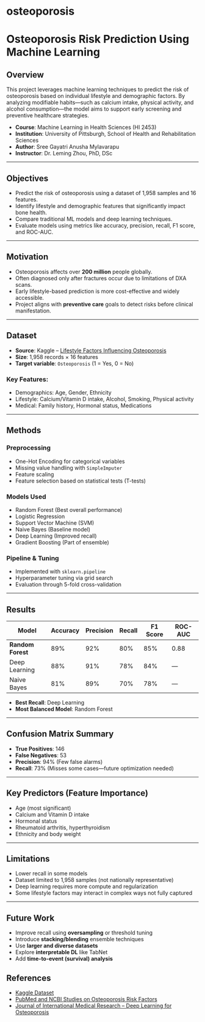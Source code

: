 # osteoporosis

#  Osteoporosis Risk Prediction Using Machine Learning

## Overview

This project leverages machine learning techniques to predict the risk of osteoporosis based on individual lifestyle and demographic factors. By analyzing modifiable habits—such as calcium intake, physical activity, and alcohol consumption—the model aims to support early screening and preventive healthcare strategies.

* **Course**: Machine Learning in Health Sciences (HI 2453)
* **Institution**: University of Pittsburgh, School of Health and Rehabilitation Sciences
* **Author**: Sree Gayatri Anusha Mylavarapu
* **Instructor**: Dr. Leming Zhou, PhD, DSc

---

##  Objectives

* Predict the risk of osteoporosis using a dataset of 1,958 samples and 16 features.
* Identify lifestyle and demographic features that significantly impact bone health.
* Compare traditional ML models and deep learning techniques.
* Evaluate models using metrics like accuracy, precision, recall, F1 score, and ROC-AUC.

---

##  Motivation

* Osteoporosis affects over **200 million** people globally.
* Often diagnosed only after fractures occur due to limitations of DXA scans.
* Early lifestyle-based prediction is more cost-effective and widely accessible.
* Project aligns with **preventive care** goals to detect risks before clinical manifestation.

---

##  Dataset

* **Source**: Kaggle – [Lifestyle Factors Influencing Osteoporosis](https://www.kaggle.com/datasets/amitvkulkarni/lifestyle-factors-influencing-osteoporosis)
* **Size**: 1,958 records × 16 features
* **Target variable**: `Osteoporosis` (1 = Yes, 0 = No)

### Key Features:

* Demographics: Age, Gender, Ethnicity
* Lifestyle: Calcium/Vitamin D intake, Alcohol, Smoking, Physical activity
* Medical: Family history, Hormonal status, Medications

---

##  Methods

### Preprocessing

* One-Hot Encoding for categorical variables
* Missing value handling with `SimpleImputer`
* Feature scaling
* Feature selection based on statistical tests (T-tests)

### Models Used

* Random Forest (Best overall performance)
* Logistic Regression
* Support Vector Machine (SVM)
* Naive Bayes (Baseline model)
* Deep Learning (Improved recall)
* Gradient Boosting (Part of ensemble)

### Pipeline & Tuning

* Implemented with `sklearn.pipeline`
* Hyperparameter tuning via grid search
* Evaluation through 5-fold cross-validation

---

##  Results

| Model             | Accuracy | Precision | Recall | F1 Score | ROC-AUC |
| ----------------- | -------- | --------- | ------ | -------- | ------- |
| **Random Forest** | 89%      | 92%       | 80%    | 85%      | 0.88    |
| Deep Learning     | 88%      | 91%       | 78%    | 84%      | —       |
| Naive Bayes       | 81%      | 89%       | 70%    | 78%      | —       |

* **Best Recall**: Deep Learning
* **Most Balanced Model**: Random Forest

---

##  Confusion Matrix Summary

* **True Positives**: 146
* **False Negatives**: 53
* **Precision**: 94% (Few false alarms)
* **Recall**: 73% (Misses some cases—future optimization needed)

---

## Key Predictors (Feature Importance)

* Age (most significant)
* Calcium and Vitamin D intake
* Hormonal status
* Rheumatoid arthritis, hyperthyroidism
* Ethnicity and body weight

---

##  Limitations

* Lower recall in some models
* Dataset limited to 1,958 samples (not nationally representative)
* Deep learning requires more compute and regularization
* Some lifestyle factors may interact in complex ways not fully captured

---

##  Future Work

* Improve recall using **oversampling** or threshold tuning
* Introduce **stacking/blending** ensemble techniques
* Use **larger and diverse datasets**
* Explore **interpretable DL** like TabNet
* Add **time-to-event (survival) analysis**



##  References

* [Kaggle Dataset](https://www.kaggle.com/datasets/amitvkulkarni/lifestyle-factors-influencing-osteoporosis)
* [PubMed and NCBI Studies on Osteoporosis Risk Factors](https://www.ncbi.nlm.nih.gov/)
* [Journal of International Medical Research – Deep Learning for Osteoporosis](https://doi.org/10.1177/03000605241244754)
